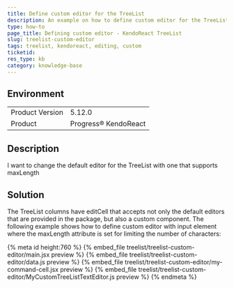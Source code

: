 ```yaml
---
title: Define custom editor for the TreeList
description: An example on how to define custom editor for the TreeList.
type: how-to
page_title: Defining custom editor - KendoReact TreeList
slug: treelist-custom-editor
tags: treelist, kendoreact, editing, custom
ticketid: 
res_type: kb
category: knowledge-base
---
```


## Environment

<table>
	<tbody>
		<tr>
			<td>Product Version</td>
			<td>5.12.0</td>
		</tr>
		<tr>
			<td>Product</td>
			<td>Progress® KendoReact</td>
		</tr>
	</tbody>
</table>

## Description
I want to change the default editor for the TreeList with one that supports maxLength

## Solution
The TreeList columns have editCell that accepts not only the default editors that are provided in the package, but also a custom component. The following example shows how to define custom editor with input element where the maxLength attribute is set for limiting the number of characters:

{% meta id height:760 %}
{% embed_file treelist/treelist-custom-editor/main.jsx preview %}
{% embed_file treelist/treelist-custom-editor/data.js preview %}
{% embed_file treelist/treelist-custom-editor/my-command-cell.jsx preview %}
{% embed_file treelist/treelist-custom-editor/MyCustomTreeListTextEditor.js preview %}
{% endmeta %}
